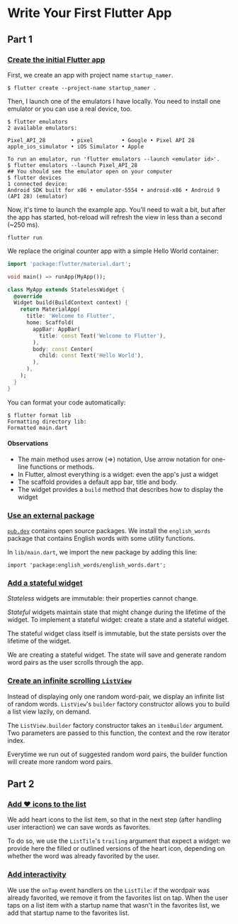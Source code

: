 # Write Your First Flutter App

## Part 1

### [Create the initial Flutter app](https://codelabs.developers.google.com/codelabs/first-flutter-app-pt1/#2)

First, we create an app with project name `startup_namer`. 

```
$ flutter create --project-name startup_namer .
```

Then, I launch one of the emulators I have locally. You need to install one emulator or you can use a real device, too.

```
$ flutter emulators
2 available emulators:

Pixel_API_28        • pixel         • Google • Pixel API 28
apple_ios_simulator • iOS Simulator • Apple

To run an emulator, run 'flutter emulators --launch <emulator id>'.
$ flutter emulators --launch Pixel_API_28
## You should see the emulator open on your computer
$ flutter devices
1 connected device:
Android SDK built for x86 • emulator-5554 • android-x86 • Android 9 (API 28) (emulator)
```

Now, it's time to launch the example app. You'll need to wait a bit, but after the app has started, hot-reload will refresh the view in less than a second (~250 ms).

```
flutter run
```

We replace the original counter app with a simple Hello World container:

```dart
import 'package:flutter/material.dart';

void main() => runApp(MyApp());

class MyApp extends StatelessWidget {
  @override
  Widget build(BuildContext context) {
    return MaterialApp(
      title: 'Welcome to Flutter',
      home: Scaffold(
        appBar: AppBar(
          title: const Text('Welcome to Flutter'),
        ),
        body: const Center(
          child: const Text('Hello World'),
        ),
      ),
    );
  }
}
```

You can format your code automatically:

```
$ flutter format lib
Formatting directory lib:
Formatted main.dart
```

#### Observations

* The main method uses arrow (=>) notation, Use arrow notation for one-line functions or methods.
* In Flutter, almost everything is a widget: even the app's just a widget
* The scaffold provides a default app bar, title and body.
* The widget provides a `build` method that describes how to display the widget

### [Use an external package](https://codelabs.developers.google.com/codelabs/first-flutter-app-pt1/#3)

[`pub.dev`](https://pub.dev) contains open source packages. We install the `english_words` package that contains English words with some utility functions.

In `lib/main.dart`, we import the new package by adding this line:

```
import 'package:english_words/english_words.dart';
```

### [Add a stateful widget](https://codelabs.developers.google.com/codelabs/first-flutter-app-pt1/#4)

*Stateless* widgets are immutable: their properties cannot change.

*Stateful* widgets maintain state that might change during the lifetime of the widget. To implement a stateful widget: create a state and a stateful widget.

The stateful widget class itself is immutable, but the state persists over the lifetime of the widget.

We are creating a stateful widget. The state will save and generate random word pairs as the user scrolls through the app.

### [Create an infinite scrolling `ListView`](https://codelabs.developers.google.com/codelabs/first-flutter-app-pt1/index.html?index=..%2F..index#5)

Instead of displaying only one random word-pair, we display an infinite list of random words. `ListView`'s `builder` factory constructor allows you to build a list view lazily, on demand.

The `ListView.builder` factory constructor takes an `itemBuilder` argument. Two parameters are passed to this function, the context and the row iterator index.

Everytime we run out of suggested random word pairs, the builder function will create more random word pairs.

## Part 2

### [Add ❤️ icons to the list](https://codelabs.developers.google.com/codelabs/first-flutter-app-pt2/index.html?index=..%2F..index#3)

We add heart icons to the list item, so that in the next step (after handling user interaction) we can save words as favorites.

To do so, we use the `ListTile`'s `trailing` argument that expect a widget: we provide here the filled or outlined versions of the heart icon, depending on whether the word was already favorited by the user.

### [Add interactivity](https://codelabs.developers.google.com/codelabs/first-flutter-app-pt2/index.html?index=..%2F..index#4)

We use the `onTap` event handlers on the `ListTile`: if the wordpair was already favorited, we remove it from the favorites list on tap. When the user taps on a list item with a startup name that wasn't in the favorites list, we add that startup name to the favorites list.
